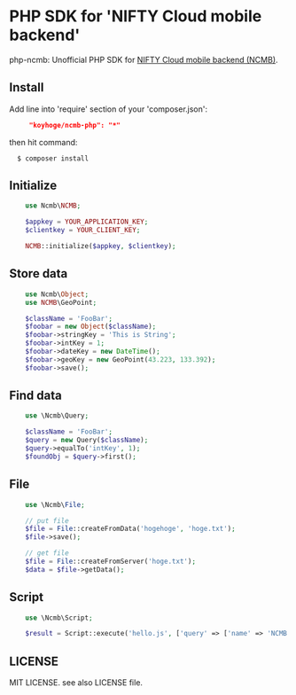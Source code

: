 # PHP SDK for 'NIFTY Cloud mobile backend'

php-ncmb: Unofficial PHP SDK for [NIFTY Cloud mobile backend (NCMB)](http://mb.cloud.nifty.com/).

## Install

Add line into 'require' section of your 'composer.json':

```json
     "koyhoge/ncmb-php": "*"
```

then hit command:

```
  $ composer install
```


## Initialize

```php
    use Ncmb\NCMB;

    $appkey = YOUR_APPLICATION_KEY;
    $clientkey = YOUR_CLIENT_KEY;

    NCMB::initialize($appkey, $clientkey);
```

## Store data

```php
    use Ncmb\Object;
    use NCMB\GeoPoint;

    $className = 'FooBar';
    $foobar = new Object($className);
    $foobar->stringKey = 'This is String';
    $foobar->intKey = 1;
    $foobar->dateKey = new DateTime();
    $foobar->geoKey = new GeoPoint(43.223, 133.392);
    $foobar->save();
```

## Find data

```php
    use \Ncmb\Query;

    $className = 'FooBar';
    $query = new Query($className);
    $query->equalTo('intKey', 1);
    $foundObj = $query->first();
```

## File

```php
    use \Ncmb\File;

    // put file
    $file = File::createFromData('hogehoge', 'hoge.txt');
    $file->save();

    // get file
    $file = File::createFromServer('hoge.txt');
    $data = $file->getData();
```

## Script

```php
    use \Ncmb\Script;

    $result = Script::execute('hello.js', ['query' => ['name' => 'NCMB']]);
```

## LICENSE

MIT LICENSE. see also LICENSE file.
